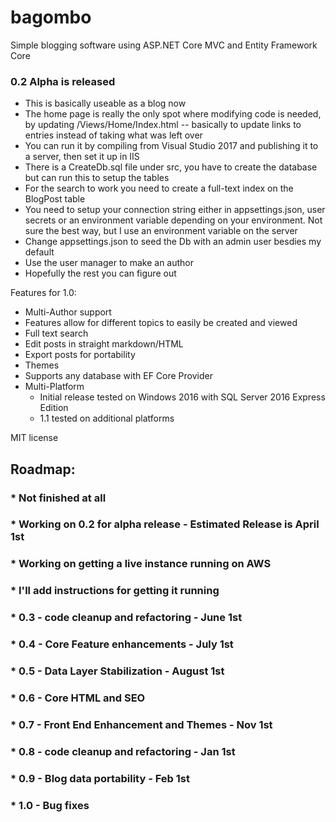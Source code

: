 # bagombo

Simple blogging software using ASP.NET Core MVC and Entity Framework Core

### 0.2 Alpha is released
* This is basically useable as a blog now
* The home page is really the only spot where modifying code is needed, by updating /Views/Home/Index.html -- basically to update links to entries instead of taking what was left over
* You can run it by compiling from Visual Studio 2017 and publishing it to a server, then set it up in IIS
* There is a CreateDb.sql file under src, you have to create the database but can run this to setup the tables
* For the search to work you need to create a full-text index on the BlogPost table
* You need to setup your connection string either in appsettings.json, user secrets or an environment variable depending on your environment.  Not sure the best way, but I use an environment variable on the server
* Change appsettings.json to seed the Db with an admin user besdies my default
* Use the user manager to make an author
* Hopefully the rest you can figure out

Features for 1.0:
* Multi-Author support
* Features allow for different topics to easily be created and viewed
* Full text search
* Edit posts in straight markdown/HTML
* Export posts for portability
* Themes
* Supports any database with EF Core Provider
* Multi-Platform
    * Initial release tested on Windows 2016 with SQL Server 2016 Express Edition
	* 1.1 tested on additional platforms

MIT license

## Roadmap:
### * Not finished at all
### * Working on 0.2 for alpha release - Estimated Release is April 1st
### * Working on getting a live instance running on AWS
### * I'll add instructions for getting it running
### * 0.3 - code cleanup and refactoring - June 1st
### * 0.4 - Core Feature enhancements - July 1st
### * 0.5 - Data Layer Stabilization - August 1st
### * 0.6 - Core HTML and SEO 
### * 0.7 - Front End Enhancement and Themes - Nov 1st
### * 0.8 - code cleanup and refactoring - Jan 1st
### * 0.9 - Blog data portability - Feb 1st
### * 1.0 - Bug fixes




